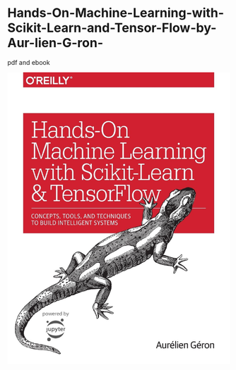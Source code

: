 # Hands-On-Machine-Learning-with-Scikit-Learn-and-Tensor-Flow-by-Aur-lien-G-ron-
pdf and ebook

![](71P4atQpTbL.jpg)
